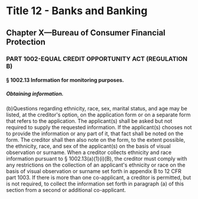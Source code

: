 
# Title 12 - Banks and Banking
## Chapter X—Bureau of Consumer Financial Protection
### PART 1002-EQUAL CREDIT OPPORTUNITY ACT (REGULATION B)
#### § 1002.13 Information for monitoring purposes.
##### Obtaining information.

(b)Questions regarding ethnicity, race, sex, marital status, and age may be listed, at the creditor's option, on the application form or on a separate form that refers to the application. The applicant(s) shall be asked but not required to supply the requested information. If the applicant(s) chooses not to provide the information or any part of it, that fact shall be noted on the form. The creditor shall then also note on the form, to the extent possible, the ethnicity, race, and sex of the applicant(s) on the basis of visual observation or surname. When a creditor collects ethnicity and race information pursuant to § 1002.13(a)(1)(i)(B), the creditor must comply with any restrictions on the collection of an applicant's ethnicity or race on the basis of visual observation or surname set forth in appendix B to 12 CFR part 1003. If there is more than one co-applicant, a creditor is permitted, but is not required, to collect the information set forth in paragraph (a) of this section from a second or additional co-applicant.
